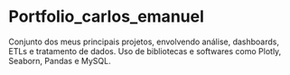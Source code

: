 # Portfolio_carlos_emanuel
Conjunto dos meus principais projetos, envolvendo análise, dashboards, ETLs e tratamento de dados. Uso de bibliotecas e softwares como Plotly, Seaborn, Pandas e MySQL.
